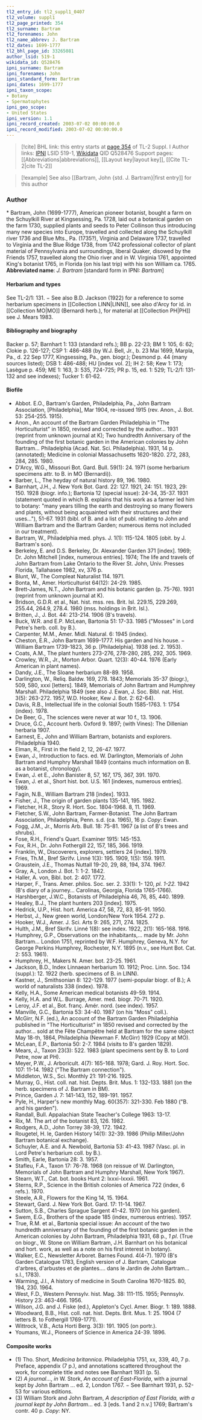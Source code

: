 ```yaml
---
tl2_entry_id: tl2_suppl1_0407
tl2_volume: suppl1
tl2_page_printed: 354
tl2_surname: Bartram
tl2_forenames: John
tl2_name_abbrev: J. Bartram
tl2_dates: 1699-1777
tl2_bhl_page_id: 33265081
author_lsid: 519-1
wikidata_id: Q528476
ipni_surname: Bartram
ipni_forenames: John
ipni_standard_form: Bartram
ipni_dates: 1699-1777
ipni_taxon_scope: 
- Botany
- Spermatophytes
ipni_geo_scope: 
- United States
ipni_version: 1.1
ipni_record_created: 2003-07-02 00:00:00.0
ipni_record_modified: 2003-07-02 00:00:00.0
---
```


> [!cite] BHL link: this entry starts at [page 354](https://www.biodiversitylibrary.org/page/33265081) of TL-2 Suppl. I
> Author links: [IPNI](https://www.ipni.org/a/519-1) LSID 519-1, [Wikidata](https://www.wikidata.org/wiki/Q528476) QID Q528476
> Support pages: [[Abbreviations|abbreviations]], [[Layout key|layout key]], [[Cite TL-2|cite TL-2]]

> [!example] See also [[Bartram, John {std. J. Bartram}|first entry]] for this author

### Author

\* Bartram, John (1699-1777), American pioneer botanist, bought a farm on the Schuylkill River at Kingsessing, Pa. 1728, laid out a botanical garden on the farm 1730, supplied plants and seeds to Peter Collinson thus introducing many new species into Europe, travelled and collected along the Schuylkill river 1736 and Blue Mts., Pa. (1735?), Virginia and Delaware 1737, travelled to Virginia and the Blue Ridge 1738, from 1742 professional collector of plant material of Pennsylvania and surroundings, liberal Quaker, disowed by the Friends 1757, travelled along the Ohio river and in W. Virginia 1761, appointed King's botanist 1765, in Florida (on his last trip) with his son William ca. 1765. 
**Abbreviated name**: *J. Bartram* \[standard form in IPNI: *Bartram*\]

#### Herbarium and types

See TL-2/1: 131. − See also B.D. Jackson (1922) for a reference to some herbarium specimens in [[Collection LINN|LINN]], see also d'Arcy for id. in [[Collection MO|MO]] (Bernardi herb.), for material at [[Collection PH|PH]] see J. Mears 1983.

#### Bibliography and biography

Backer p. 57; Barnhart 1: 133 (standard refs.); BB p. 22-23; BM 1: 105, 6: 62; Clokie p. 126-127; CSP 1: 486-488 (by W.J. Bell, Jr., b. 23 Mai 1699, Marpla, Pa., d. 22 Sep 1777, Kingsessing, Pa., gen. biogr.); Desmond p. 44 (many sources listed); DSB 1: 486-488; HU \[index vol. 2\]; IH 2: 58; Kew 1: 173; Lasègue p. 459; ME 1: 163, 3: 535, 724-725; PR p. 15, ed. 1: 529; TL-2/1: 131-132 and see indexes); Tucker 1: 61-62.

#### Biofile

- Abbot. E.O., Bartram's Garden, Philadelphia, Pa., John Bartram Association, \[Philadelphia\], Mar 1904, re-issued 1915 (rev. Anon., J. Bot. 53: 254-255. 1915).
- Anon., An account of the Bartram Garden Philadelphia in "The Horticulturist" in 1850, revised and corrected by the author... 1931 (reprint from unknown journal at K); Two hundredth Anniversary of the founding of the first botanic garden in the American colonies by John Bartram... Philadelphia (Acad. Nat. Sci. Philadelphia). 1931, 14 p. (annotated); Medicine in colonial Massachusetts 1620-1820. 272, 283, 284, 285. 1980.
- D'Arcy, W.G., Missouri Bot. Gard. Bull. 59(1): 24. 1971 (some herbarium specimens attr. to B. in MO (Bernardi)).
- Barber, L., The heyday of natural history 89, 196. 1980.
- Barnhart, J.H., J. New York Bot. Gard. 22: 127. 1921, 24: 151. 1923, 29: 150. 1928 (biogr. info.); Bartonia 12 (special issue): 24-34, 35-37. 1931 (statement quoted in which B. explains that his work as a farmer led him to botany: "many years tilling the earth and destroying so many flowers and plants, without being acquainted with their structures and their uses..."), 51-67. 1931 (bibl. of B. and a list of publ. relating to John and William Bartram and the Bartram Garden; numerous items not included in our treatment).
- Bartram, W., Philadelphia med. phys. J. 1(1): 115-124. 1805 (obit. by J. Bartram's son).
- Berkeley, E. and D.S. Berkeley, Dr. Alexander Garden 371 \[index\]. 1969; Dr. John Mitchell \[index, numerous entries\]. 1974; The life and travels of John Bartram from Lake Ontario to the River St. John, Univ. Presses Florida, Tallahasee 1982, xv, 376 p.
- Blunt, W., The Compleat Naturalist 114. 1971.
- Bonta, M., Amer. Horticulturist 64(12): 24-29. 1985.
- Brett-James, N.T., John Bartram and his botanic garden (p. 75-76). 1931 (reprint from unknown journal at K).
- Bridson, G.D.R. et al., Nat. hist. mss. res. Brit. Isl. 229.15, 229.269, 255.44, 264.9, 278.4. 1980 (mss. holdings in Brit. Isl.).
- Britten, J., J. Bot. 44: 213-214. 1906 (B's travels).
- Buck, W.R. and E.P. McLean, Bartonia 51: 17-33. 1985 ("Mosses" in Lord Petre's herb. coll. by B.).
- Carpenter, M.M., Amer. Midl. Natural. 6: 1945 (index).
- Cheston, E.R., John Bartram 1699-1777. His garden and his house. − William Bartram 1739-1823, 36 p. \[Philadelphia\]. 1938 (ed. 2. 1953).
- Coats, A.M., The plant hunters 273-276, 278-280, 285, 292, 305. 1969.
- Crowley, W.R., Jr., Morton Arbor. Quart. 12(3): 40-44. 1976 (Early American in plant names).
- Dandy, J.E., The Sloane herbarium 88-89. 1958.
- Darlington, W., Reliq. Baldw. 169, 278. 1843; Memorials 35-37 (biogr.), 509, 580, xxxi \[letters\]. 1849, Memorials of John Bartram and Humphrey Marshall. Philadelphia 1849 (see also J. Ewan, J. Soc. Bibl. nat. Hist. 3(5): 263-272. 1957, W.D. Hooker, Kew J. Bot. 2: 62-64).
- Davis, R.B., Intellectual life in the colonial South 1585-1763. 1: 1754 (index). 1978.
- De Beer, G., The sciences were never at war 10 f., 13. 1906.
- Druce, G.C., Account herb. Oxford 9. 1897; (with Vines): The Dillenian herbaria 1907.
- Earnest, E., John and William Bartram, botanists and explorers. Philadelphia 1940.
- Elman, R., First in the field 2, 12, 26-47. 1977.
- Ewan, J., Introduction to facs. ed. W. Darlington, Memorials of John Bartram and Humphry Marshall 1849 (contains much information on B. as a botanist, chronology).
- Ewan, J. et E., John Banister 8, 57, 167, 175, 367, 391. 1970.
- Ewan, J. et al., Short hist. bot. U.S. 161 \[indexes, numerous entries\]. 1969.
- Fagin, N.B., William Bartram 218 \[index\]. 1933.
- Fisher, J., The origin of garden plants 135-141, 195. 1982.
- Fletcher, H.R., Story R. Hort. Soc. 1804-1968. 8, 11. 1969.
- Fletcher, S.W., John Bartram, Farmer-Botanist. The John Bartram Association, Philadelphia, Penn. s.d. (ca. 1965), 16 p. *Copy*: Ewan.
- Fogg, J.M., Jr., Morris Arb. Bull. 18: 75-81. 1967 (a list of B's trees and shrubs).
- Fose, R.H., Friend's Quart. Examiner 1915: 145-153.
- Fox, R.H., Dr. John Fothergill 22, 157, 185, 366. 1919.
- Franklin, W., Discoverers, explorers, settlers 24 \[index\]. 1979.
- Fries, Th.M., Bref Skrifv. Linné 1(3): 195. 1909, 1(5): 159. 1911.
- Graustein, J.E., Thomas Nuttall 19-20, 29, 88, 194, 374. 1967.
- Gray, A., London J. Bot. 1: 1-2. 1842.
- Haller, A. von, Bibl. bot. 2: 407. 1772.
- Harper, F., Trans. Amer. philos. Soc. ser. 2. 33(1): 1- 120, *pl. 1-22.* 1942 (B's diary of a journey... Carolinas, Georgia, Florida 1765-1766).
- Harshberger, J.W.C., Botanists of Philadelphia 46, 76, 85, 440. 1899.
- Healey, B.J., The plant hunters 203 \[index\]. 1975.
- Hedrick, U.P., Hist. hort. America 47, 58, 72, 83, 85-91. 1950.
- Herbst, J., New green world, London/New York 1954. 272 p.
- Hooker, W.J., Amer. J. Sci. Arts 9: 265, 271, 274. 1825.
- Hulth, J.M., Bref Skrifv. Linné 1(8): see index. 1922, 2(1): 165-168. 1916.
- Humphrey, G.P., Observations on the inhabitants,... made by Mr. John Bartram... London 1751, reprinted by W.F. Humphrey, Geneva, N.Y. for George Perkins Humphrey, Rochester, N.Y. 1895 (n.v., see Hunt Bot. Cat. 2: 553. 1961).
- Humphrey, H., Makers N. Amer. bot. 23-25. 1961.
- Jackson, B.D., Index Linnaean herbarium 10. 1912; Proc. Linn. Soc. 134 (suppl.): 12. 1922 (herb. specimens of B. in LINN).
- Kastner, J., Smithsonian 8: 122-129. 1977 (semi-popular biogr. of B.); A world of naturalists 338 (index). 1978.
- Kelly, H.A., Some American medical botanists 49-59. 1914.
- Kelly, H.A. and W.L. Burrage, Amer. med. biogr. 70-71. 1920.
- Leroy, J.F. et al., Bot. franç. Amér. nord. (see index). 1957.
- Manville, G.C., Bartonia 53: 34-40. 1987 (on his "Moss" coll.).
- McGirr, N.F. (ed.), An account of the Bartram Garden Philadelphia published in "The Horticulturist" in 1850 revised and corrected by the author... sold at the Fête Champêtre held at Bartram for the same object May 18-th, 1864, Philadelphia (Newman F. McGirr) 1929 (Copy at MO).
- McLean, E.P., Bartonia 50: 2-7. 1984 (visits to B's garden 1829).
- Mears, J., Taxon 23(3): 522. 1983 (plant specimens sent by B. to Lord Petre, now at PH).
- Meyer, P.W., J. Arboricult. 4(7): 165-168. 1978; Gard. J. Roy. Hort. Soc. 107: 11-14. 1982 ("The Bartram connection").
- Middleton, W.S., Sci. Monthly 21: 191-216. 1925.
- Murray, G., Hist. coll. nat. hist. Depts. Brit. Mus. 1: 132-133. 1881 (on the herb. specimens of J. Bartram in BM).
- Prince, Garden J. 7: 141-143, 152, 189-191. 1957.
- Pyle, H., Harper's new monthly Mag. 60(357): 321-330. Feb 1880 ("B. and his garden").
- Randall, Bull. Appalachian State Teacher's College 1963: 13-17.
- Rix, M. The art of the botanist 83, 126. 1982.
- Rodgers, A.D., John Torrey 38-39, 172. 1942.
- Rougetel, H. le, Garden History 14(1): 32-39. 1986 (Philip Miller/John Bartram botanical exchange).
- Schuyler, A.E. and A. Newbold, Bartonia 53: 41-43. 1987 (Vasc. pl. in Lord Petre's herbarium coll. by B.).
- Smith, Earle, Bartonia 28: 3. 1957.
- Stafleu, F.A., Taxon 17: 76-78. 1968 (on reissue of W. Darlington, Memorials of John Bartram and Humphry Marshall, New York 1967).
- Stearn, W.T., Cat. bot. books Hunt 2: lxxxi-lxxxii. 1961.
- Sterns, R.P., Science in the British colonies of America 722 (index, 6 refs.). 1970.
- Steele, A.R., Flowers for the King 14, 15. 1964.
- Stewart, Gard. J. New York Bot. Gard. 17: 11-14. 1967.
- Sutton, S.B., Charles Sprague Sargent 41-42. 1970 (on his garden).
- Swem, E.G., Brothers of the spade 185 (index, numerous entries). 1957.
- True, R.M. et al., Bartonia special issue: An account of the two hundredth anniversary of the founding of the first botanic garden in the American colonies by John Bartram, Philadelphia 1931, 68 p., *1 pl*. (True on biogr., W. Stone on William Bartram, J.H. Barnhart on his botanical and hort. work, as well as a note on his first interest in botany).
- Walker, E.C., Newsletter Arboret. Barnes Found. 4(4-7). 1970 (B's Garden Catalogue 1783, English version of J. Bartram, Catalogue d'arbres, d'arbustes et de plantes.... dans le Jardin de John Bartram... s.l., 1783).
- Warming, J.I., A history of medicine in South Carolina 1670-1825. 80, 194, 230. 1964.
- West, F.D., Western Pennsylv. hist. Mag. 38: 111-115. 1955; Pennsylv. History 23: 463-466. 1956.
- Wilson, J.G. and J. Fiske (ed.), Appleton's Cycl. Amer. Biogr. 1: 189. 1888.
- Woodward, B.B., Hist. coll. nat. hist. Depts. Brit. Mus. 1: 25. 1904 (7 letters B. to Fothergill 1769-1771).
- Wittrock, V.B., Acta Horti Berg. 3(3): 191. 1905 (on portr.).
- Youmans, W.J., Pioneers of Science in America 24-39. 1896.

#### Composite works

- (1) Tho. Short, *Medicina britannica*. Philadelphia 1751, xx, 339, 40, 7 p. Preface, appendix (7 p.), and annotations scattered throughout the work, for complete title and notes see Barnhart 1931 (p. 5).
- (2) *A journal*..., *in* W. Stork, *An account of East-Florida*, with a journal kept by John Bartram ... ed. 2, London 1767. − See Barnhart 1931, p. 52-53 for various editions.
- (3) William Stork and John Bartram, *A description of East Florida, with a journal kept by John Bartram*... ed. 3 \[eds. 1 and 2 n.v.\] 1769; Bartram's contr. 40 p. *Copy*: NY.

